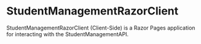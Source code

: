# StudentManagementRazorClient
StudentManagementRazorClient (Client-Side) is a Razor Pages application for interacting with the StudentManagementAPI.

